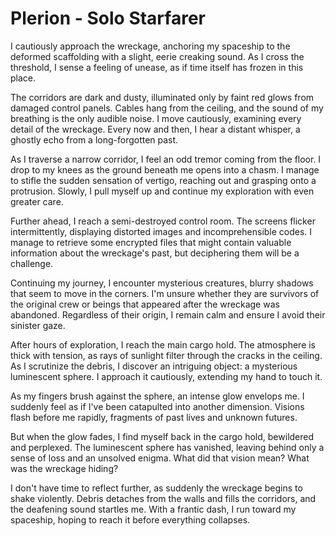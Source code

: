 # Plerion - Solo Starfarer

I cautiously approach the wreckage, anchoring my spaceship to the deformed scaffolding with a slight, eerie creaking sound. As I cross the threshold, I sense a feeling of unease, as if time itself has frozen in this place.

The corridors are dark and dusty, illuminated only by faint red glows from damaged control panels. Cables hang from the ceiling, and the sound of my breathing is the only audible noise. I move cautiously, examining every detail of the wreckage. Every now and then, I hear a distant whisper, a ghostly echo from a long-forgotten past.

As I traverse a narrow corridor, I feel an odd tremor coming from the floor. I drop to my knees as the ground beneath me opens into a chasm. I manage to stifle the sudden sensation of vertigo, reaching out and grasping onto a protrusion. Slowly, I pull myself up and continue my exploration with even greater care.

Further ahead, I reach a semi-destroyed control room. The screens flicker intermittently, displaying distorted images and incomprehensible codes. I manage to retrieve some encrypted files that might contain valuable information about the wreckage's past, but deciphering them will be a challenge.

Continuing my journey, I encounter mysterious creatures, blurry shadows that seem to move in the corners. I'm unsure whether they are survivors of the original crew or beings that appeared after the wreckage was abandoned. Regardless of their origin, I remain calm and ensure I avoid their sinister gaze.

After hours of exploration, I reach the main cargo hold. The atmosphere is thick with tension, as rays of sunlight filter through the cracks in the ceiling. As I scrutinize the debris, I discover an intriguing object: a mysterious luminescent sphere. I approach it cautiously, extending my hand to touch it.

As my fingers brush against the sphere, an intense glow envelops me. I suddenly feel as if I've been catapulted into another dimension. Visions flash before me rapidly, fragments of past lives and unknown futures.

But when the glow fades, I find myself back in the cargo hold, bewildered and perplexed. The luminescent sphere has vanished, leaving behind only a sense of loss and an unsolved enigma. What did that vision mean? What was the wreckage hiding?

I don't have time to reflect further, as suddenly the wreckage begins to shake violently. Debris detaches from the walls and fills the corridors, and the deafening sound startles me. With a frantic dash, I run toward my spaceship, hoping to reach it before everything collapses.